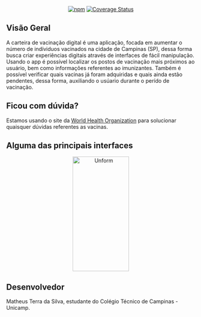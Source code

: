 <div align="center">

[![npm](https://img.shields.io/npm/v/@unform/core.svg?color=%238257E5&style=for-the-badge)](https://www.npmjs.com/package/@unform/core)<space><space>
[![Coverage Status](https://img.shields.io/coveralls/github/unform/unform?color=8257E5&style=for-the-badge)](https://coveralls.io/github/unform/unform?branch=main)

</div>

## Visão Geral

A carteira de vacinação digital é uma aplicação, focada em aumentar o número de indíviduos vacinados na cidade de Campinas (SP), dessa forma busca criar experiências digitais
através de interfaces de fácil manipulação. Usando o app é possível localizar os postos de vacinação mais próximos ao usuário, bem como informações referentes ao imunizantes. Também é possível verificar quais vacinas já foram adquiridas e quais ainda estão pendentes, dessa forma, auxiliando o usúario durante o perído de vacinação.

## Ficou com dúvida?

Estamos usando o site da [World Health Organization](https://www.who.int/pt/emergencies/diseases/novel-coronavirus-2019/covid-19-vaccines/explainers?adgroupsurvey={adgroupsurvey}&gclid=CjwKCAjwq9mLBhB2EiwAuYdMtZKLj_-_WWUh-iO-Bl2T_o3Fs-qsDZFU2hrCHFH_m_x8gZPfCgEN1hoCOFoQAvD_BwE) para solucionar quaisquer dúvidas referentes as vacinas.
  
## Alguma das principais interfaces

  <p align="center">
    <img src="https://lh3.googleusercontent.com/jQyMtYkd1MNvOmYminJzm4kM1vTUrsC9ej6cJrzjouodWIkuW1HqyNl-k7tSKRDomOk9eCUWk4XML8AhGUEKtT62KjbLRMuhrhqPLg6wXxFwXsEgs3xlqIC50baqg_mniC7jXuvq3qFx0HCiTnoRJBnVGbTmwwGmN2JEZmZ9rWtwfZ05qBTfYPWDr5KggbHtp3Ax6o16b_ccxlrBE2eitLsG0b2apcoO7WcvYv2llXpYoNuFzy_H8toPXoPO3AM5YZqcE_hzKf32qfC7O-ppJ_1_hI-coNRmem4zEgdm0JnS5zF4QY5_xd3N5-inSTl-rUC7UcMqurRyIGREr8mv4VE8BGb8xpMD0JC4lNn41-0qlkxCFn4qN2gQdTx2ETov__py8D80PoG2_passpC2UDXcHqFKy1fWpk4HtmBKR8hFki6mIOoaaiFyvmi4HDEZcS3Y-dhJXWCqsoPhKeboWwECuBw8JMe1zcXy-WDzdyzNFvmqcBDw0hxaIlFhZ6AYDc-BTebCIHwO39hAtNRBabHfoSv2oERAAvJjTF4xWm9ITTCioNBVTY4i27F1mDkHT4VZ6N2sDWB9sEjPzSdVk-4Ag7oZAh-hBETsm9py_vutn6VSacj29iMfE-ZtsnQJ-Mf_HU0VGqxXn7-SiOzKzFHLVR1pQF-HIblKDVzduoJWOcAvRy1O38TgOtu_cQCVbd8qXS2F3wyeMcpECaHGlN-4=w395-h789-no?authuser=0" height="306" width="150" alt="Unform" />
</p>


## Desenvolvedor

Matheus Terra da Silva, estudante do Colégio Técnico de Campinas - Unicamp.
